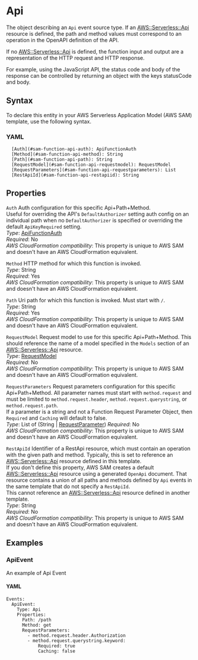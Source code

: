 # Api<a name="sam-property-function-api"></a>

The object describing an `Api` event source type\. If an [AWS::Serverless::Api](sam-resource-api.md) resource is defined, the path and method values must correspond to an operation in the OpenAPI definition of the API\.

If no [AWS::Serverless::Api](sam-resource-api.md) is defined, the function input and output are a representation of the HTTP request and HTTP response\.

For example, using the JavaScript API, the status code and body of the response can be controlled by returning an object with the keys statusCode and body\.

## Syntax<a name="sam-property-function-api-syntax"></a>

To declare this entity in your AWS Serverless Application Model \(AWS SAM\) template, use the following syntax\.

### YAML<a name="sam-property-function-api-syntax.yaml"></a>

```
  [Auth](#sam-function-api-auth): ApiFunctionAuth
  [Method](#sam-function-api-method): String
  [Path](#sam-function-api-path): String
  [RequestModel](#sam-function-api-requestmodel): RequestModel
  [RequestParameters](#sam-function-api-requestparameters): List
  [RestApiId](#sam-function-api-restapiid): String
```

## Properties<a name="sam-property-function-api-properties"></a>

 `Auth`   <a name="sam-function-api-auth"></a>
Auth configuration for this specific Api\+Path\+Method\.  
Useful for overriding the API's `DefaultAuthorizer` setting auth config on an individual path when no `DefaultAuthorizer` is specified or overriding the default `ApiKeyRequired` setting\.  
*Type*: [ApiFunctionAuth](sam-property-function-apifunctionauth.md)  
*Required*: No  
*AWS CloudFormation compatibility*: This property is unique to AWS SAM and doesn't have an AWS CloudFormation equivalent\.

 `Method`   <a name="sam-function-api-method"></a>
HTTP method for which this function is invoked\.  
*Type*: String  
*Required*: Yes  
*AWS CloudFormation compatibility*: This property is unique to AWS SAM and doesn't have an AWS CloudFormation equivalent\.

 `Path`   <a name="sam-function-api-path"></a>
Uri path for which this function is invoked\. Must start with `/`\.  
*Type*: String  
*Required*: Yes  
*AWS CloudFormation compatibility*: This property is unique to AWS SAM and doesn't have an AWS CloudFormation equivalent\.

 `RequestModel`   <a name="sam-function-api-requestmodel"></a>
Request model to use for this specific Api\+Path\+Method\. This should reference the name of a model specified in the `Models` section of an [AWS::Serverless::Api](sam-resource-api.md) resource\.  
*Type*: [RequestModel](sam-property-function-requestmodel.md)  
*Required*: No  
*AWS CloudFormation compatibility*: This property is unique to AWS SAM and doesn't have an AWS CloudFormation equivalent\.

 `RequestParameters`   <a name="sam-function-api-requestparameters"></a>
Request parameters configuration for this specific Api\+Path\+Method\. All parameter names must start with `method.request` and must be limited to `method.request.header`, `method.request.querystring`, or `method.request.path`\.  
If a parameter is a string and not a Function Request Parameter Object, then `Required` and `Caching` will default to false\.  
*Type*: List of (String \| [RequestParameter](sam-property-function-requestparameter.md))
*Required*: No  
*AWS CloudFormation compatibility*: This property is unique to AWS SAM and doesn't have an AWS CloudFormation equivalent\.

 `RestApiId`   <a name="sam-function-api-restapiid"></a>
Identifier of a RestApi resource, which must contain an operation with the given path and method\. Typically, this is set to reference an [AWS::Serverless::Api](sam-resource-api.md) resource defined in this template\.  
If you don't define this property, AWS SAM creates a default [AWS::Serverless::Api](sam-resource-api.md) resource using a generated `OpenApi` document\. That resource contains a union of all paths and methods defined by `Api` events in the same template that do not specify a `RestApiId`\.  
This cannot reference an [AWS::Serverless::Api](sam-resource-api.md) resource defined in another template\.  
*Type*: String  
*Required*: No  
*AWS CloudFormation compatibility*: This property is unique to AWS SAM and doesn't have an AWS CloudFormation equivalent\.

## Examples<a name="sam-property-function-api--examples"></a>

### ApiEvent<a name="sam-property-function-api--examples--apievent"></a>

An example of Api Event

#### YAML<a name="sam-property-function-api--examples--apievent--yaml"></a>

```
Events:
  ApiEvent:
    Type: Api
    Properties:
      Path: /path
      Method: get
      RequestParameters:
        - method.request.header.Authorization
        - method.request.querystring.keyword:
            Required: true
            Caching: false
```
